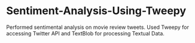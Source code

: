 # Sentiment-Analysis-Using-Tweepy
Performed sentimental analysis on movie review tweets. Used Tweepy for accessing Twitter API and TextBlob for processing Textual Data.
